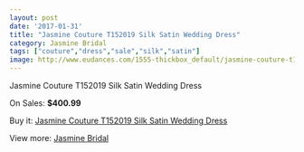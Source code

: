 ```yaml
---
layout: post
date: '2017-01-31'
title: "Jasmine Couture T152019 Silk Satin Wedding Dress"
category: Jasmine Bridal
tags: ["couture","dress","sale","silk","satin"]
image: http://www.eudances.com/1555-thickbox_default/jasmine-couture-t152019-silk-satin-wedding-dress.jpg
---
```

Jasmine Couture T152019 Silk Satin Wedding Dress

On Sales: **$400.99**
<a href="https://www.eudances.com/en/jasmine-bridal/546-jasmine-couture-t152019-silk-satin-wedding-dress.html"><amp-img layout="responsive" width="600" height="600" src="//www.eudances.com/1555-thickbox_default/jasmine-couture-t152019-silk-satin-wedding-dress.jpg" alt="Jasmine Couture T152019 Silk Satin Wedding Dress 0" /></a>
<a href="https://www.eudances.com/en/jasmine-bridal/546-jasmine-couture-t152019-silk-satin-wedding-dress.html"><amp-img layout="responsive" width="600" height="600" src="//www.eudances.com/1556-thickbox_default/jasmine-couture-t152019-silk-satin-wedding-dress.jpg" alt="Jasmine Couture T152019 Silk Satin Wedding Dress 1" /></a>

Buy it: [Jasmine Couture T152019 Silk Satin Wedding Dress](https://www.eudances.com/en/jasmine-bridal/546-jasmine-couture-t152019-silk-satin-wedding-dress.html "Jasmine Couture T152019 Silk Satin Wedding Dress")

View more: [Jasmine Bridal](https://www.eudances.com/en/6-jasmine-bridal "Jasmine Bridal")